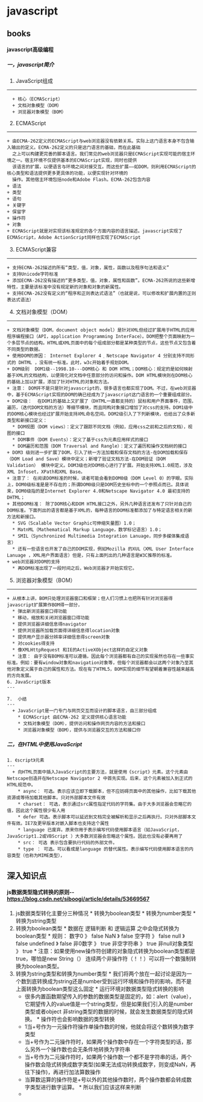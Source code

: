 # javascript
## books
#### javascript高级编程
##### 一，javascript简介
  1. JavaScript组成
  ---
      + 核心（ECMAScript）
      + 文档对象模型（DOM）
      + 浏览器对象模型（BOM）
  2.  ECMAScript 
  ---
    + 由ECMA-262定义的ECMAScript与web浏览器没有依赖关系。实际上这门语言本身不包含输入输出的定义。ECMA-262定义的只是这门语言的基础，而在此基础
      之上可以构建更完善的脚本语言。我们常见的web浏览器只是ECMAScript实现可能的宿主环境之一。宿主环境不仅提供基本的ECMAScript实现，同时也提供
      该语言的扩展，以便语言与环境之间对接交互。而这些扩展——如DOM，则利用ECMAScript的核心类型和语法提供更多更具体的功能，以便实现针对环境的
      操作。其他宿主环境包括node和Adobe Flash。ECMA-262包含内容
    + 语法
    + 类型
    + 语句
    + 关键字
    + 保留字
    + 操作符
    + 对象
    + ECMAScript就是对实现该标准规定的各个方面内容的语言描述。javascript实现了ECMAScript，Adobe ActionScript同样也实现了ECMAScript
  3. ECMAScript兼容
  ---
    + 支持ECMA-262描述的所有“类型，值，对象，属性，函数以及程序句法和语义”
    + 支持Unicode字符标准
    + 添加ECMA-262没有描述的“更多类型，值，对象，属性和函数”。ECMA-262所说的这些新增特性，主要是该标准中没有规定新的对象和对象的新属性。
    + 支持ECMA-262没有定义的“程序和正则表达式语法”（也就是说，可以修改和扩展内置的正则表达式语法）
  4. 文档对象模型（DOM）
  ---
    + 文档对象模型（DOM，document object model）是针对XML但经过扩展用于HTML的应用程序编程接口（API，application Programming InterFace）。DOM把整个页面映射为一个多层节点的结构。HTML或XML页面中的每个组成部分都是某种类型的节点，这些节点又包含着不同类型的数据。
    + 使用DOM的原因： Internet Explorer 4 ֖ Netscape Navigator 4 分别支持不同形式的 DHTML ，没有统一标准。此时，w3c开始着手规划DOM。
    + DOM级别  DOM1级--1998.10---DOM核心 和 DOM HTML；DOM核心：规定的是如何映射基于XML的文档结构，以便简化对文档中任意部分的访问和操作。DOM HTML模块则在DOM核心的基础上加以扩展，添加了针对HTML的对象和方法。
    + 注意： DOM并不是只是针对javascript的，很多语言也都实现了DOM。不过，在web浏览器中，基于ECMAScript实现的DOM的确已经成为了javascript这门语言的一个重要组成部分。
    + DOM2级：  在DOM1的基础上又扩展了（DHTML一直都支持的）鼠标和用户界面事件，范围，遍历，（迭代DOM文档的方法）等细节模块，而且同构对象接口增加了对css的支持。DOM1级中的DOM核心模块也经过扩展开始支持XML命名空间。DOM2级引入了下列新模块，也给出了众多新类型和新接口定义：
      * DOM视图（DOM views）：定义了跟踪不同文档（例如，应用css之前和之后的文档），视图的接口
      * DOM事件（DOM Events）：定义了基于css为元素应用样式的接口
      * DOM遍历和范围（DOM Traversal and Rangle）：定义了遍历和操作文档树的接口
    + DOM3 级则进一步扩展了DOM，引入了统一方法加载和保存文档的方法-在DOM加载和保存（DOM Load and Save）模块中定义；新增了验证文档方法-在DOM验证（DOM Validation） 模块中定义。DOM3级也对DOM核心进行了扩展。开始支持XML1.0规范，涉及XML Infoset，XPath和XML Base。
    + 注意了： 在阅读DOM标准的时候，读者可能会看到DOM0级（DOM Level 0）的字眼。实际上，DOM0级标准是是不存在的；所谓DOM0级只是DOM历史坐标中的一个参照点而已。具体说来，DOM0级指的是Internet Explorer 4.0和Netscape Navigator 4.0 最初支持的DHTML；
    + 其他DOM标准： 除了DOM核心和DOM HTML接口之外，另外几种语言还发布了只针对自己的DOM标准。下面列出的语言都是基于XML的，每种语言的DOM标准都添加了与特定语言相关的新方法和新接口。
      * SVG（Scalable Vector Graphic可伸缩矢量图）1.0；
      * MatnML（Mathematical Markup Language，数学标记语言）1.0；
      * SMIL（Synchronized Multimedia Integration Lanuage，同步多媒体集成语言）
      * 还有一些语言也开发了自己的DOM实现，例如Mozilla 的XUL（XML User Interface Lanuage ，XML用户界面语言）但是，只有上面列出的几种语言是W3C推荐的标准。
    + web浏览器对DOM的支持
      * 再DOM标准出现了一段时间之后，Web浏览器才开始实现它。
   5. 浏览器对象模型（BOM）
   ---
    + 从根本上讲，BOM只处理浏览器窗口和框架；但人们习惯上也把所有针对浏览器得javascript扩展算作BOM得一部分，
      * 弹出新浏览器窗口得功能
      * 移动，缩放和关闭浏览器窗口得功能
      * 提供浏览器详细信息得navigator
      * 提供浏览器所加载页面得详细信息得location对象
      * 提供用户显示器分辨率详细信息得screen对象
      * 对cookies得支持
      * 像XMLHttpRequest 和IE的ActiveXObject这样的自定义对象
      * 注意： 由于没有BOM标准可以遵循，因此每个浏览器都有自己的实现虽然也存在一些事实标准。例如：要有window对象和navigation对象等，但每个浏览器都会以这两个对象乃至其他对象定义属于自己的属性和方法。现在有了HTML5，BOM实现的细节有望朝着兼容性越来越高的方向发展。
    6. JavaScript版本
    ---
      
    7.  小结
    ---
      + JavaScript是一门专门与网页交互而设计的脚本语言，由三部分组成
        * ECMAScript 由ECMA-262 定义提供核心语言功能
        * 文档对象模型（DOM），提供访问和操作网页内容的方法和接口
        * 浏览器对象模型（BOM），提供与浏览器交互的方法和接口你
 
 
##### 二，在HTML中使用JavaScript
    1. 《script》元素
    ---
      + 向HTML页面中插入JavaScript的主要方法，就是使用《script》元素。这个元素由Netscape创造并在Netscape Navigator 2 中首先实现。后来，这个元素被加入到正式的HTML规范中。
        * async： 可选。表示应该立即下载脚本，但不应妨碍页面中的其他操作，比如下载其他资源或等待加载其他脚本。只对外部脚本文件有效
        * charset： 可选，表示通过src属性指定代码的字符集。由于大多浏览器会忽略它的值，因此这个属性很少有人用
        * defer 可选。表示脚本可以延迟到文档完全被解析和显示之后再执行。只对外部脚本文件有效。IE7及更早版本对嵌入脚本也支持这个属性
        * language 已废弃。原来你用于表示编写代码使用脚本语言（如JavaScript，JavaScript1.2或VBScript ）大多数浏览器会忽略这个属性。因此也没有必要再用了
        * src： 可选 表示包含要执行代码的外部文件。
        * type ： 可选。可以看成是language 的替代属性。表示编写代码使用脚本语言的内容类型（也称为MIME类型），
    
    
    

## 深入知识点
#### js数据类型隐式转换的原则-- https://blog.csdn.net/siboogi/article/details/53669567
  1. js数据类型转化主要分三种情况
    * 转换为boolean类型
    * 转换为number类型
    * 转换为string类型
  2. 转换为boolean类型
    * 数据在 逻辑判断 和 逻辑运算 之中会隐式转换为boolean类型
    * 规则： 数字0 》 false NaN 》 false 空字符 》 false null 》 false undefined 》 false 非0数字 》 true 非空字符串 》 true 非null对象类型 》 true
    * 注意：如果使用new操作符创建的对象隐式转换为boolean类型都是true，哪怕是new String（） 连续两个非操作符（！！）可以将一个数强制转换为boolean类型。
  3. 转换为string类型和转换为number类型
    * 我们将两个放在一起讨论是因为一个数到底转换成为string还是number受到运行环境和操作符的影响，而不是上面转换为boolean类型这么固定
    * 运行环境对数据类型隐式转换的影响
      * 很多内置函数期望传入的参数的数据类型是固定的，如：alert（value），它期望传入的value值是一个string类型，但是如果我们引入的是number类型或者object
      非string类型的数据的时候，就会发生数据类型的隐式转换。
    * 操作符也会影响数据的类型转换
      * 1当+号作为一元操作符操作单操作数的时候，他就会将这个数转换为数字类型
      * 当+号作为二元操作符时，如果两个操作数中存在一个字符类型的话，那么另外一个操作数也会无条件地转换为字符串
      * 当+号作为二元操作符时，如果两个操作数一个都不是字符串的话，两个操作数会隐式转换成数字类型(如果无法成功转换成数字，则变成NaN，再往下操作)，再进行加法算数操作
      * 当算数运算的操作符是+号以外的其他操作数时，两个操作数都会转成数字类型进行数字运算。
    * 所以我们应该这样来判断
      * 
